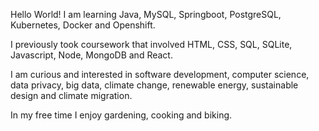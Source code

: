 Hello World! 
I am learning Java, MySQL, Springboot, PostgreSQL, Kubernetes, Docker and Openshift.

I previously took coursework that involved HTML, CSS, SQL, SQLite, Javascript, Node, MongoDB and React. 

I am curious and interested in software development, computer science, data privacy, big data, climate change, renewable energy, sustainable design and climate migration.

In my free time I enjoy gardening, cooking and biking.

